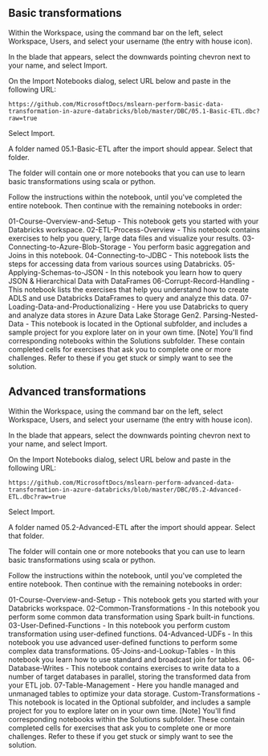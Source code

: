## Basic transformations

Within the Workspace, using the command bar on the left, select Workspace, Users, and select your username (the entry with house icon).

In the blade that appears, select the downwards pointing chevron next to your name, and select Import.

On the Import Notebooks dialog, select URL below and paste in the following URL:

    https://github.com/MicrosoftDocs/mslearn-perform-basic-data-transformation-in-azure-databricks/blob/master/DBC/05.1-Basic-ETL.dbc?raw=true
Select Import.

A folder named 05.1-Basic-ETL after the import should appear. Select that folder.

The folder will contain one or more notebooks that you can use to learn basic transformations using scala or python.

Follow the instructions within the notebook, until you've completed the entire notebook. Then continue with the remaining notebooks in order:

01-Course-Overview-and-Setup - This notebook gets you started with your Databricks workspace.
02-ETL-Process-Overview - This notebook contains exercises to help you query, large data files and visualize your results.
03-Connecting-to-Azure-Blob-Storage - You perform basic aggregation and Joins in this notebook.
04-Connecting-to-JDBC - This notebook lists the steps for accessing data from various sources using Databricks.
05-Applying-Schemas-to-JSON - In this notebook you learn how to query JSON & Hierarchical Data with DataFrames
06-Corrupt-Record-Handling - This notebook lists the exercises that help you understand how to create ADLS and use Databricks DataFrames to query and analyze this data.
07-Loading-Data-and-Productionalizing - Here you use Databricks to query and analyze data stores in Azure Data Lake Storage Gen2.
Parsing-Nested-Data - This notebook is located in the Optional subfolder, and includes a sample project for you explore later on in your own time.
[Note] You'll find corresponding notebooks within the Solutions subfolder. These contain completed cells for exercises that ask you to complete one or more challenges. Refer to these if you get stuck or simply want to see the solution.

## Advanced transformations

Within the Workspace, using the command bar on the left, select Workspace, Users, and select your username (the entry with house icon).

In the blade that appears, select the downwards pointing chevron next to your name, and select Import.

On the Import Notebooks dialog, select URL below and paste in the following URL:

    https://github.com/MicrosoftDocs/mslearn-perform-advanced-data-transformation-in-azure-databricks/blob/master/DBC/05.2-Advanced-ETL.dbc?raw=true
Select Import.

A folder named 05.2-Advanced-ETL after the import should appear. Select that folder.

The folder will contain one or more notebooks that you can use to learn basic transformations using scala or python.

Follow the instructions within the notebook, until you've completed the entire notebook. Then continue with the remaining notebooks in order:

01-Course-Overview-and-Setup - This notebook gets you started with your Databricks workspace.
02-Common-Transformations - In this notebook you perform some common data transformation using Spark built-in functions.
03-User-Defined-Functions - In this notebook you perform custom transformation using user-defined functions.
04-Advanced-UDFs - In this notebook you use advanced user-defined functions to perform some complex data transformations.
05-Joins-and-Lookup-Tables - In this notebook you learn how to use standard and broadcast join for tables.
06-Database-Writes - This notebook contains exercises to write data to a number of target databases in parallel, storing the transformed data from your ETL job.
07-Table-Management - Here you handle managed and unmanaged tables to optimize your data storage.
Custom-Transformations - This notebook is located in the Optional subfolder, and includes a sample project for you to explore later on in your own time.
[Note] You'll find corresponding notebooks within the Solutions subfolder. These contain completed cells for exercises that ask you to complete one or more challenges. Refer to these if you get stuck or simply want to see the solution.
